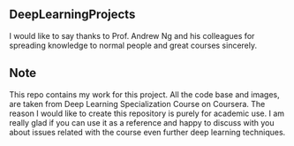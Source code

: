 ## DeepLearningProjects

I would like to say thanks to Prof. Andrew Ng and his colleagues for spreading knowledge to normal people and great courses sincerely.

## Note

This repo contains my work for this project. All the code base and images, are taken from Deep Learning Specialization Course on Coursera.
The reason I would like to create this repository is purely for academic use. I am really glad if you can use it as a reference and happy to discuss with you about issues related with the course even further deep learning techniques.
